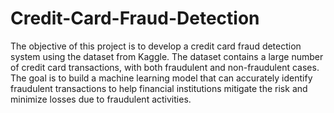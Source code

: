 # Credit-Card-Fraud-Detection
The objective of this project is to develop a credit card fraud detection system using the dataset from Kaggle. The dataset contains a large number of credit card transactions, with both fraudulent and non-fraudulent cases. The goal is to build a machine learning model that can accurately identify fraudulent transactions to help financial institutions mitigate the risk and minimize losses due to fraudulent activities.
